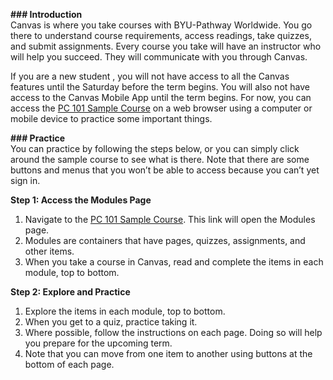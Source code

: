 

**### Introduction**  
Canvas is where you take courses with BYU\-Pathway Worldwide. You go there to understand course requirements, access readings, take quizzes, and submit assignments. Every course you take will have an instructor who will help you succeed. They will communicate with you through Canvas.

If you are a new student , you will not have access to all the Canvas features until the Saturday before the term begins. You will also not have access to the Canvas Mobile App until the term begins. For now, you can access the [PC 101 Sample Course](https://byui.instructure.com/courses/147332/modules) on a web browser using a computer or mobile device to practice some important things.

**### Practice**  
You can practice by following the steps below, or you can simply click around the sample course to see what is there. Note that there are some buttons and menus that you won’t be able to access because you can’t yet sign in.

**Step 1: Access the Modules Page**  


1. Navigate to the [PC 101 Sample Course](https://byui.instructure.com/courses/147332/modules). This link will open the Modules page.
2. Modules are containers that have pages, quizzes, assignments, and other items.
3. When you take a course in Canvas, read and complete the items in each module, top to bottom.

**Step 2: Explore and Practice**  


1. Explore the items in each module, top to bottom.
2. When you get to a quiz, practice taking it.
3. Where possible, follow the instructions on each page. Doing so will help you prepare for the upcoming term.
4. Note that you can move from one item to another using buttons at the bottom of each page.

  




